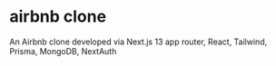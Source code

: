 # airbnb clone
An Airbnb clone developed via Next.js 13 app router, React, Tailwind, Prisma, MongoDB, NextAuth
